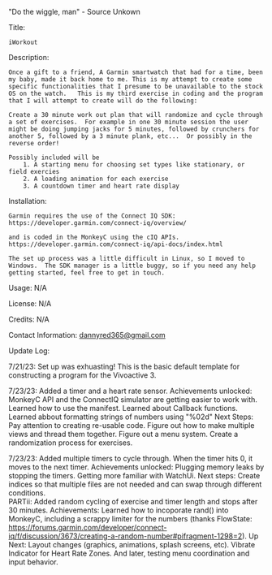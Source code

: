 "Do the wiggle, man" - Source Unkown

Title: 

    iWorkout

Description:  

    Once a gift to a friend, A Garmin smartwatch that had for a time, been my baby, made it back home to me. This is my attempt to create some specific functionalities that I presume to be unavailable to the stock OS on the watch.   This is my third exercise in coding and the program that I will attempt to create will do the following:

    Create a 30 minute work out plan that will randomize and cycle through a set of exercises.  For example in one 30 minute session the user might be doing jumping jacks for 5 minutes, followed by crunchers for another 5, followed by a 3 minute plank, etc...  Or possibly in the reverse order!

    Possibly included will be 
        1. A starting menu for choosing set types like stationary, or field exercies
        2. A loading animation for each exercise
        3. A countdown timer and heart rate display

Installation:

    Garmin requires the use of the Connect IQ SDK: 
    https://developer.garmin.com/connect-iq/overview/

    and is coded in the MonkeyC using the cIQ APIs.
    https://developer.garmin.com/connect-iq/api-docs/index.html

    The set up process was a little difficult in Linux, so I moved to Windows.  The SDK manager is a little buggy, so if you need any help getting started, feel free to get in touch.

Usage: N/A

License: N/A

Credits: N/A

Contact Information: dannyred365@gmail.com

Update Log:

7/21/23:  Set up was exhuasting!  This is the basic default template for constructing a program for the Vivoactive 3.

7/23/23:  Added a timer and a heart rate sensor.  Achievements unlocked:  MonkeyC API and the ConnectIQ simulator are getting easier to work with.  Learned how to use the manifest. Learned about Callback functions.  Learned abbout formatting strings of numbers using "%02d" Next Steps:  Pay attention to creating re-usable code.  Figure out how to make multiple views and thread them together.  Figure out a menu system.  Create a randomization process for exercises.    

7/23/23:  Added multiple timers to cycle through.  When the timer hits 0, it moves to the next timer.  Achievements unlocked:  Plugging memory leaks by stopping the timers.  Getting more familiar with WatchUi.  Next steps:  Create indices so that multiple files are not needed and can swap through different conditions.  
PARTii: Added random cycling of exercise and timer length and stops after 30 minutes.  Achievements:  Learned how to incoporate rand() into MonkeyC, including a scrappy limiter for the numbers (thanks FlowState: https://forums.garmin.com/developer/connect-iq/f/discussion/3673/creating-a-random-number#pifragment-1298=2).  Up Next:  Layout changes (graphics, animations, splash screens, etc).  Vibrate Indicator for Heart Rate Zones.  And later, testing menu coordination and input behavior.
